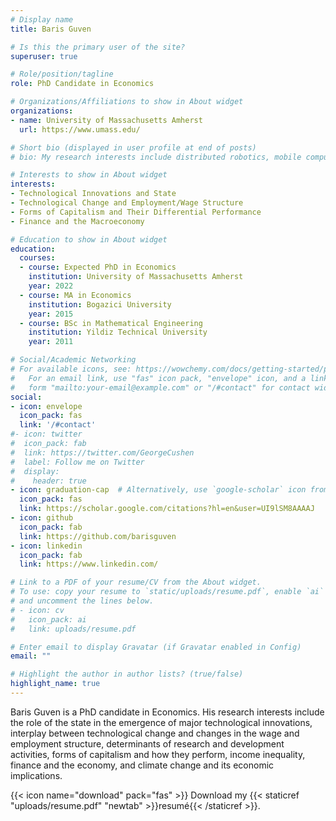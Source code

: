 ```yaml
---
# Display name
title: Baris Guven

# Is this the primary user of the site?
superuser: true

# Role/position/tagline
role: PhD Candidate in Economics

# Organizations/Affiliations to show in About widget
organizations:
- name: University of Massachusetts Amherst
  url: https://www.umass.edu/

# Short bio (displayed in user profile at end of posts)
# bio: My research interests include distributed robotics, mobile computing and programmable matter.

# Interests to show in About widget
interests:
- Technological Innovations and State
- Technological Change and Employment/Wage Structure
- Forms of Capitalism and Their Differential Performance
- Finance and the Macroeconomy

# Education to show in About widget
education:
  courses:
  - course: Expected PhD in Economics
    institution: University of Massachusetts Amherst
    year: 2022
  - course: MA in Economics
    institution: Bogazici University
    year: 2015
  - course: BSc in Mathematical Engineering
    institution: Yildiz Technical University
    year: 2011

# Social/Academic Networking
# For available icons, see: https://wowchemy.com/docs/getting-started/page-builder/#icons
#   For an email link, use "fas" icon pack, "envelope" icon, and a link in the
#   form "mailto:your-email@example.com" or "/#contact" for contact widget.
social:
- icon: envelope
  icon_pack: fas
  link: '/#contact'
#- icon: twitter
#  icon_pack: fab
#  link: https://twitter.com/GeorgeCushen
#  label: Follow me on Twitter
#  display:
#    header: true
- icon: graduation-cap  # Alternatively, use `google-scholar` icon from `ai` icon pack
  icon_pack: fas
  link: https://scholar.google.com/citations?hl=en&user=UI9lSM8AAAAJ
- icon: github
  icon_pack: fab
  link: https://github.com/barisguven
- icon: linkedin
  icon_pack: fab
  link: https://www.linkedin.com/

# Link to a PDF of your resume/CV from the About widget.
# To use: copy your resume to `static/uploads/resume.pdf`, enable `ai` icons in `params.toml`,
# and uncomment the lines below.
# - icon: cv
#   icon_pack: ai
#   link: uploads/resume.pdf

# Enter email to display Gravatar (if Gravatar enabled in Config)
email: ""

# Highlight the author in author lists? (true/false)
highlight_name: true
---
```


Baris Guven is a PhD candidate in Economics. His research interests include the role of the state in the emergence of major technological innovations, interplay between technological change and changes in the wage and employment structure, determinants of research and development activities, forms of capitalism and how they perform, income inequality, finance and the economy, and climate change and its economic implications.

{{< icon name="download" pack="fas" >}} Download my {{< staticref "uploads/resume.pdf" "newtab" >}}resumé{{< /staticref >}}.
